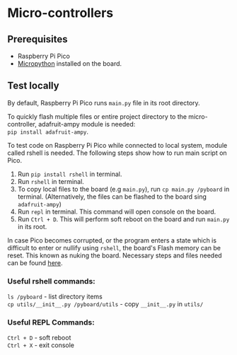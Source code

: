 # Micro-controllers

## Prerequisites
- Raspberry Pi Pico
- [Micropython](https://www.raspberrypi.com/documentation/microcontrollers/micropython.html) installed on the board.

## Test locally

By default, Raspberry Pi Pico runs `main.py` file in its root directory.

To quickly flash multiple files or entire project directory to the micro-controller, adafruit-ampy module is needed:\
``pip install adafruit-ampy``.

To test code on Raspberry Pi Pico while connected to local system, 
module called rshell is needed. The following steps show how to run main script on Pico.
1. Run ```pip install rshell``` in terminal.
2. Run ``rshell`` in terminal.
3. To copy local files to the board (e.g ``main.py``), run ``cp main.py /pyboard`` in terminal. 
(Alternatively, the files can be flashed to the board sing ``adafruit-ampy``)
4. Run ``repl`` in terminal. This command will open console on the board.
5. Run ``Ctrl + D``. This will perform soft reboot on the board and run ``main.py`` in its root.

In case Pico becomes corrupted, or the program enters a state which is difficult
to enter or nullify using ``rshell``, the board's Flash memory can be reset.
This known as nuking the board. Necessary steps and files needed can be found [here](https://www.raspberrypi.com/documentation/microcontrollers/raspberry-pi-pico.html#resetting-flash-memory).

### Useful rshell commands:
```ls /pyboard``` - list directory items\
```cp utils/__init__.py /pyboard/utils``` - copy ``__init__.py`` in ``utils/`` 


### Useful REPL Commands:
```Ctrl + D``` - soft reboot\
``Ctrl + X`` - exit console


